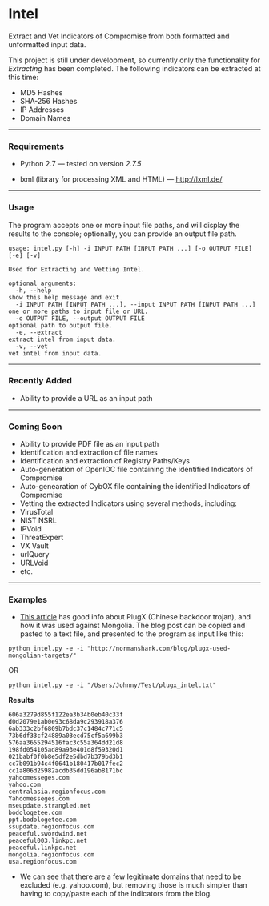 Intel
=====

Extract and Vet Indicators of Compromise from both formatted and unformatted input data.

This project is still under development, so currently only the functionality for *Extracting* has been completed. The following indicators can be extracted at this time:

* MD5 Hashes
* SHA-256 Hashes
* IP Addresses
* Domain Names

-----

### Requirements

* Python 2.7  —  tested on version *2.7.5*

* lxml (library for processing XML and HTML)  —  http://lxml.de/

-----

### Usage

The program accepts one or more input file paths, and will display the results to the console; optionally, you can provide an output file path.

```
usage: intel.py [-h] -i INPUT PATH [INPUT PATH ...] [-o OUTPUT FILE] [-e] [-v]

Used for Extracting and Vetting Intel.

optional arguments:
  -h, --help                                                           show this help message and exit
  -i INPUT PATH [INPUT PATH ...], --input INPUT PATH [INPUT PATH ...]  one or more paths to input file or URL.
  -o OUTPUT FILE, --output OUTPUT FILE                                 optional path to output file.
  -e, --extract                                                        extract intel from input data.
  -v, --vet                                                            vet intel from input data.
```

----

### Recently Added
* Ability to provide a URL as an input path


----

### Coming Soon

* Ability to provide PDF file as an input path
* Identification and extraction of file names
* Identification and extraction of Registry Paths/Keys
* Auto-generation of OpenIOC file containing the identified Indicators of Compromise
* Auto-genearation of CybOX file containing the identified Indicators of Compromise
* Vetting the extracted Indicators using several methods, including:
 * VirusTotal
 * NIST NSRL
 * IPVoid
 * ThreatExpert
 * VX Vault
 * urlQuery
 * URLVoid
 * etc.

----

### Examples

* [This article](http://normanshark.com/blog/plugx-used-mongolian-targets/) has good info about PlugX (Chinese backdoor trojan), and how it was used against Mongolia. The blog post can be copied and pasted to a text file, and presented to the program as input like this:

 ```
python intel.py -e -i "http://normanshark.com/blog/plugx-used-mongolian-targets/"
 ```
 
 OR

 ```
python intel.py -e -i "/Users/Johnny/Test/plugx_intel.txt"
 ```

 **Results**

 ```
606a3279d855f122ea3b34b0eb40c33f
d0d2079e1ab0e93c68da9c293918a376
6ab333c2bf6809b7bdc37c1484c771c5
73b6df33cf24889a03ecd75cf5a699b3
576aa3655294516fac3c55a364dd21d8
198fd054105ad89a93e401d8f59320d1
021babf0f0b8e5df2e5dbd7b379bd3b1
cc7b091b94c4f0641b180417b017fec2
cc1a806d25982acdb35dd196ab8171bc
yahoomesseges.com
yahoo.com
centralasia.regionfocus.com
Yahoomesseges.com
mseupdate.strangled.net
bodologetee.com
ppt.bodologetee.com
ssupdate.regionfocus.com
peaceful.swordwind.net
peaceful003.linkpc.net
peaceful.linkpc.net
mongolia.regionfocus.com
usa.regionfocus.com
 ```
 * We can see that there are a few legitimate domains that need to be excluded (e.g. yahoo.com), but removing those is much simpler than having to copy/paste each of the indicators from the blog.
